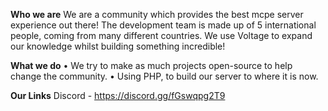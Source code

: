 

**Who we are**
We are a community which provides the best mcpe server experience out there! 
The development team is made up of 5 international people, coming from many different countries.
We use Voltage to expand our knowledge whilst building something incredible!

**What we do**
• We try to make as much projects open-source to help change the community.
• Using PHP, to build our server to where it is now.

**Our Links**
Discord - https://discord.gg/fGswqpg2T9
